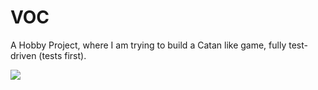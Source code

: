 # VOC

A Hobby Project, where I am trying to build a Catan like game, fully test-driven (tests first).

<image src="https://ci.appveyor.com/api/projects/status/ps7y1sd28tak5588?svg=true">
